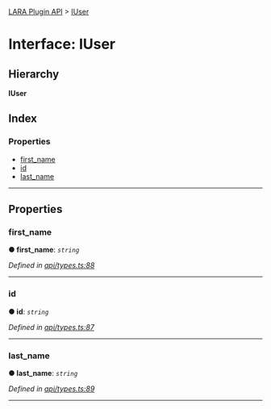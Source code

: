 [LARA Plugin API](../README.md) > [IUser](../interfaces/iuser.md)

# Interface: IUser

## Hierarchy

**IUser**

## Index

### Properties

* [first_name](iuser.md#first_name)
* [id](iuser.md#id)
* [last_name](iuser.md#last_name)

---

## Properties

<a id="first_name"></a>

###  first_name

**● first_name**: *`string`*

*Defined in [api/types.ts:88](https://github.com/concord-consortium/lara/blob/44b1522d/lara-plugin-api/src/api/types.ts#L88)*

___
<a id="id"></a>

###  id

**● id**: *`string`*

*Defined in [api/types.ts:87](https://github.com/concord-consortium/lara/blob/44b1522d/lara-plugin-api/src/api/types.ts#L87)*

___
<a id="last_name"></a>

###  last_name

**● last_name**: *`string`*

*Defined in [api/types.ts:89](https://github.com/concord-consortium/lara/blob/44b1522d/lara-plugin-api/src/api/types.ts#L89)*

___

